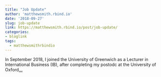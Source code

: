```yaml
---
title: "Job Update"
author: 'matthewsmith.rbind.io'
date: '2018-09-27'
slug: job-update
link: https://matthewsmith.rbind.io/post/job-update/
categories:
- bloglink
tags:
  - matthewsmithrbindio
---
```


In September 2018, I joined the University of Greenwich as a Lecturer in International Business (IB), after completing my postodc at the University of Oxford[... <i class="fas fa-external-link-alt"></i>](https://matthewsmith.rbind.io/post/job-update/)

